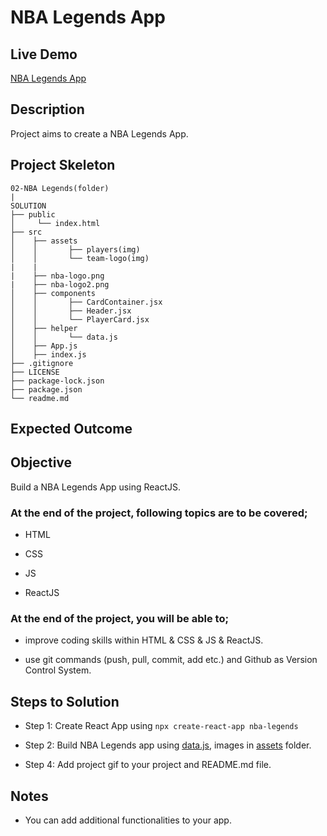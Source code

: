 # NBA Legends App 

## Live Demo

<a href="https://hall-of-fame-legends-app.netlify.app/" target="_blank">NBA Legends App</a>

## Description

Project aims to create a NBA Legends App.


## Project Skeleton

```
02-NBA Legends(folder)
|     
SOLUTION
├── public
│     └── index.html
├── src
│    ├── assets
│    │       ├── players(img)
│    │       └── team-logo(img)
|    |                 
|    ├── nba-logo.png     
|    ├── nba-logo2.png
│    ├── components
│    │       ├── CardContainer.jsx
│    │       ├── Header.jsx
│    │       └── PlayerCard.jsx
│    ├── helper
│    │       └── data.js
│    ├── App.js
│    ├── index.js
├── .gitignore
├── LICENSE
├── package-lock.json
├── package.json
└── readme.md 
```

## Expected Outcome

<!-- ![Project Snapshot](./nba-legends.gif) -->

## Objective

Build a NBA Legends App using ReactJS.

### At the end of the project, following topics are to be covered;

- HTML

- CSS

- JS

- ReactJS

### At the end of the project, you will be able to;

- improve coding skills within HTML & CSS & JS & ReactJS.

- use git commands (push, pull, commit, add etc.) and Github as Version Control System.

## Steps to Solution

- Step 1: Create React App using `npx create-react-app nba-legends`

- Step 2: Build NBA Legends app using [data.js](data.js), images in [assets](./assets/) folder.

- Step 4: Add project gif to your project and README.md file.

## Notes

- You can add additional functionalities to your app.


